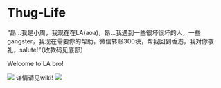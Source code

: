 # Thug-Life
”昂...我是小周，我现在在LA(aoa)，昂...我遇到一些很坏很坏的人，一些gangster，我现在需要你的帮助，微信转账300块，帮我回到香港，我对你敬礼，salute!“（收款码见底部）

Welcome to LA bro!

![](https://github.com/siziyu/Thug-Life-of-Miss-Gao/raw/master/pictures/common/%E5%B0%81%E9%9D%A2.png)
详情请见wiki!
![](https://github.com/siziyu/Thug-Life-of-Miss-Gao/raw/master/pictures/common/siziyu微信收款码.jpg)
